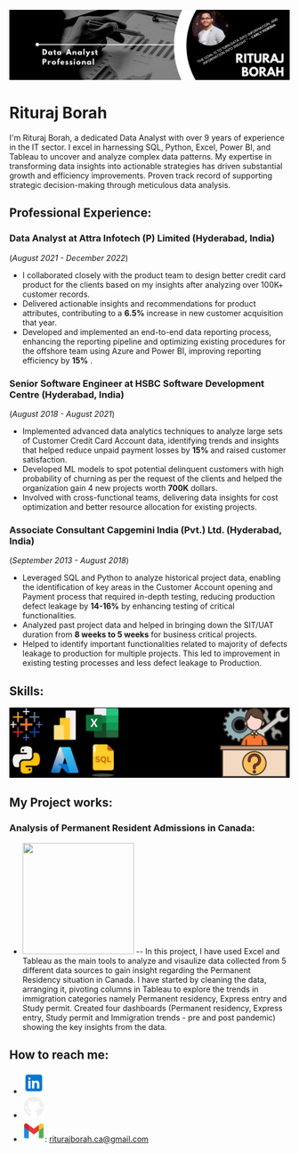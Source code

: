 ![Data Analytics | 9+ years Experience | Banking Domain |](https://github.com/rituraj-borah/rituraj-borah/blob/main/Github_Banner.jpg)

# Rituraj Borah

I'm Rituraj Borah, a dedicated Data Analyst with over 9 years of experience in the IT sector. I excel in harnessing SQL, Python, Excel, Power BI, and Tableau to uncover and analyze complex data patterns. My expertise in transforming data insights into actionable strategies has driven substantial growth and efficiency improvements. Proven track record of supporting strategic decision-making through meticulous data analysis.

## Professional Experience:

### Data Analyst at Attra Infotech (P) Limited (Hyderabad, India)
(_August 2021 - December 2022_)
* I collaborated closely with the product team to design better credit card product for the clients based on my insights after analyzing over 100K+ customer records.
* Delivered actionable insights and recommendations for product attributes, contributing to a **6.5%** increase in new customer acquisition that year.
* Developed and implemented an end-to-end data reporting process, enhancing the reporting pipeline and optimizing existing procedures for the offshore team using Azure and Power BI, improving reporting efficiency by **15%** .

### Senior Software Engineer at HSBC Software Development Centre (Hyderabad, India)
(_August 2018 - August 2021_)
* Implemented advanced data analytics techniques to analyze large sets of Customer Credit Card Account data, identifying trends and insights that helped reduce unpaid payment losses by **15%** and raised customer satisfaction.
* Developed ML models to spot potential delinquent customers with high probability of churning as per the request of the clients and helped the organization gain 4 new projects worth **700K** dollars.
* Involved with cross-functional teams, delivering data insights for cost optimization and better resource allocation for existing projects.

### Associate Consultant Capgemini India (Pvt.) Ltd. (Hyderabad, India)
(_September 2013 - August 2018_)
* Leveraged SQL and Python to analyze historical project data, enabling the identification of key areas in the Customer Account opening and Payment process that required in-depth testing, reducing production defect leakage by **14-16%** by enhancing testing of critical functionalities.
* Analyzed past project data and helped in bringing down the SIT/UAT duration from **8 weeks to 5 weeks** for business critical projects.
* Helped to identify important functionalities related to majority of defects leakage to production for multiple projects. This led to improvement in existing testing processes and less defect leakage to Production.

## Skills: 
<img src="https://github.com/rituraj-borah/rituraj-borah/blob/main/Skill%20Set%20new.jpg" width="800" />

## My Project works:

### Analysis of Permanent Resident Admissions in Canada:
- [<img src='https://github.com/rituraj-borah/rituraj-borah/blob/main/canada-canada-day.gif' height='200' width="200">](https://github.com/rituraj-borah/Analysis-of-Permanent-Resident-Admissions-in-Canada)
-- In this project, I have used Excel and Tableau as the main tools to analyze and visaulize data collected from 5 different data sources to gain insight regarding the Permanent Residency situation in Canada. I have started by cleaning the data, arranging it, pivoting columns in Tableau to explore the trends in immigration categories namely Permanent residency, Express entry and Study permit. Created four dashboards (Permanent residency, Express entry, Study permit and Immigration trends - pre and post pandemic) showing the key insights from the data.

## How to reach me:
- [<img src='https://github.com/rituraj-borah/rituraj-borah/blob/main/LinkedIn%20blue.png' alt='linkedin' height='40'>](https://www.linkedin.com/in/rituraj-borah-junaak)
- [<img src='https://github.com/rituraj-borah/rituraj-borah/blob/main/Github%20logo.png' alt='github' height='40'>](https://github.com/rituraj-borah)  
- <img src='https://github.com/rituraj-borah/rituraj-borah/blob/main/Gmail.png' alt='github' height='40'>: riturajborah.ca@gmail.com

